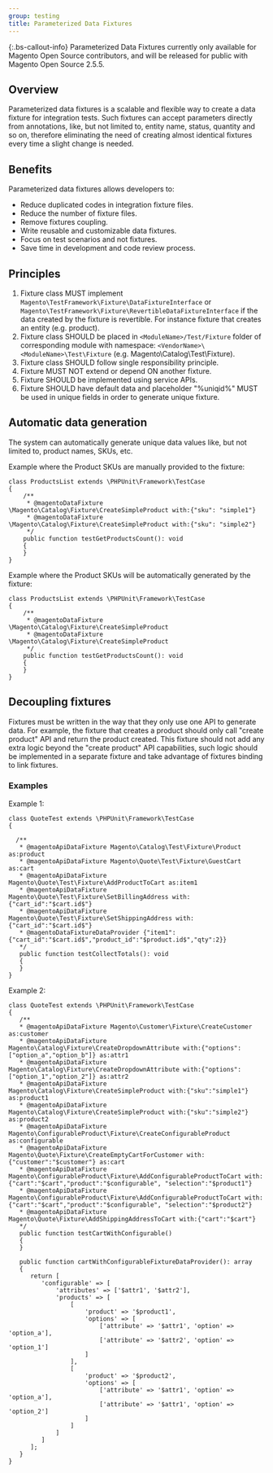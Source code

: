 ```yaml
---
group: testing
title: Parameterized Data Fixtures
---
```


{:.bs-callout-info}
Parameterized Data Fixtures currently only available for Magento Open Source contributors, and will be released for public with Magento Open Source 2.5.5.

## Overview

Parameterized data fixtures is a scalable and flexible way to create a data fixture for integration tests. Such fixtures can accept parameters directly from annotations, like, but not limited to, entity name, status, quantity and so on,
therefore eliminating the need of creating almost identical fixtures every time a slight change is needed.

## Benefits

Parameterized data fixtures allows developers to:

-  Reduce duplicated codes in integration fixture files.
-  Reduce the number of fixture files.
-  Remove fixtures coupling.
-  Write reusable and customizable data fixtures.
-  Focus on test scenarios and not fixtures.
-  Save time in development and code review process.

## Principles

1. Fixture class MUST implement `Magento\TestFramework\Fixture\DataFixtureInterface` or  `Magento\TestFramework\Fixture\RevertibleDataFixtureInterface` if the data created by the fixture is revertible. For instance fixture that creates an entity (e.g. product).
1. Fixture class SHOULD be placed in `<ModuleName>/Test/Fixture` folder of corresponding module with namespace: `<VendorName>\<ModuleName>\Test\Fixture` (e.g. Magento\Catalog\Test\Fixture).
1. Fixture class SHOULD follow single responsibility principle.
1. Fixture MUST NOT extend or depend ON another fixture.
1. Fixture SHOULD be implemented using service APIs.
1. Fixture SHOULD have default data and placeholder "%uniqid%" MUST be used in unique fields in order to generate unique fixture.

## Automatic data generation

The system can automatically generate unique data values like, but not limited to, product names, SKUs, etc.

Example where the Product SKUs are manually provided to the fixture:

```php?start_inline=1
class ProductsList extends \PHPUnit\Framework\TestCase
{
    /**
     * @magentoDataFixture \Magento\Catalog\Fixture\CreateSimpleProduct with:{"sku": "simple1"}
     * @magentoDataFixture \Magento\Catalog\Fixture\CreateSimpleProduct with:{"sku": "simple2"}
     */
    public function testGetProductsCount(): void
    {
    }
}
```

Example where the Product SKUs will be automatically generated by the fixture:

```php?start_inline=1
class ProductsList extends \PHPUnit\Framework\TestCase
{
    /**
     * @magentoDataFixture \Magento\Catalog\Fixture\CreateSimpleProduct
     * @magentoDataFixture \Magento\Catalog\Fixture\CreateSimpleProduct
     */
    public function testGetProductsCount(): void
    {
    }
}
```

## Decoupling fixtures

Fixtures must be written in the way that they only use one API to generate data. For example, the fixture that creates
a product should only call "create product" API and return the product created. This fixture should not add any extra
logic beyond the "create product" API capabilities, such logic should be implemented in a separate fixture and take
advantage of fixtures binding to link fixtures.

### Examples

Example 1:

```php?start_inline=1
class QuoteTest extends \PHPUnit\Framework\TestCase
{

  /**
   * @magentoApiDataFixture Magento\Catalog\Test\Fixture\Product as:product
   * @magentoApiDataFixture Magento\Quote\Test\Fixture\GuestCart as:cart
   * @magentoApiDataFixture Magento\Quote\Test\Fixture\AddProductToCart as:item1
   * @magentoApiDataFixture Magento\Quote\Test\Fixture\SetBillingAddress with:{"cart_id":"$cart.id$"}
   * @magentoApiDataFixture Magento\Quote\Test\Fixture\SetShippingAddress with:{"cart_id":"$cart.id$"}
   * @magentoDataFixtureDataProvider {"item1":{"cart_id":"$cart.id$","product_id":"$product.id$","qty":2}}
   */
   public function testCollectTotals(): void
   {
   }
}
```

Example 2:

```php?start_inline=1
class QuoteTest extends \PHPUnit\Framework\TestCase
{
   /**
   * @magentoApiDataFixture Magento\Customer\Fixture\CreateCustomer as:customer
   * @magentoApiDataFixture Magento\Catalog\Fixture\CreateDropdownAttribute with:{"options":["option_a","option_b"]} as:attr1
   * @magentoApiDataFixture Magento\Catalog\Fixture\CreateDropdownAttribute with:{"options":["option_1","option_2"]} as:attr2
   * @magentoApiDataFixture Magento\Catalog\Fixture\CreateSimpleProduct with:{"sku":"simple1"} as:product1
   * @magentoApiDataFixture Magento\Catalog\Fixture\CreateSimpleProduct with:{"sku":"simple2"} as:product2
   * @magentoApiDataFixture Magento\ConfigurableProduct\Fixture\CreateConfigurableProduct as:configurable
   * @magentoApiDataFixture Magento\Quote\Fixture\CreateEmptyCartForCustomer with:{"customer":"$customer"} as:cart
   * @magentoApiDataFixture Magento\ConfigurableProduct\Fixture\AddConfigurableProductToCart with:{"cart":"$cart","product":"$configurable", "selection":"$product1"}
   * @magentoApiDataFixture Magento\ConfigurableProduct\Fixture\AddConfigurableProductToCart with:{"cart":"$cart","product":"$configurable", "selection":"$product2"}
   * @magentoApiDataFixture Magento\Quote\Fixture\AddShippingAddressToCart with:{"cart":"$cart"}
   */
   public function testCartWithConfigurable()
   {
   }

   public function cartWithConfigurableFixtureDataProvider(): array
   {
      return [
         'configurable' => [
             'attributes' => ['$attr1', '$attr2'],
             'products' => [
                 [
                     'product' => '$product1',
                     'options' => [
                         ['attribute' => '$attr1', 'option' => 'option_a'],
                         ['attribute' => '$attr2', 'option' => 'option_1']
                     ]
                 ],
                 [
                     'product' => '$product2',
                     'options' => [
                         ['attribute' => '$attr1', 'option' => 'option_a'],
                         ['attribute' => '$attr1', 'option' => 'option_2']
                     ]
                 ]
             ]
         ]
      ];
   }
}
```